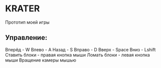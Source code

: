 # KRATER

Прототип моей игры

## Управление:

Вперёд  - W
Влево   - A
Назад   - S
Вправо  - D
Вверх   - Space
Вниз    - Lshift
Ставить блоки - правая кнопка мыши
Ломать блоки - левая кнопка мыши
Вращение камеры мышью